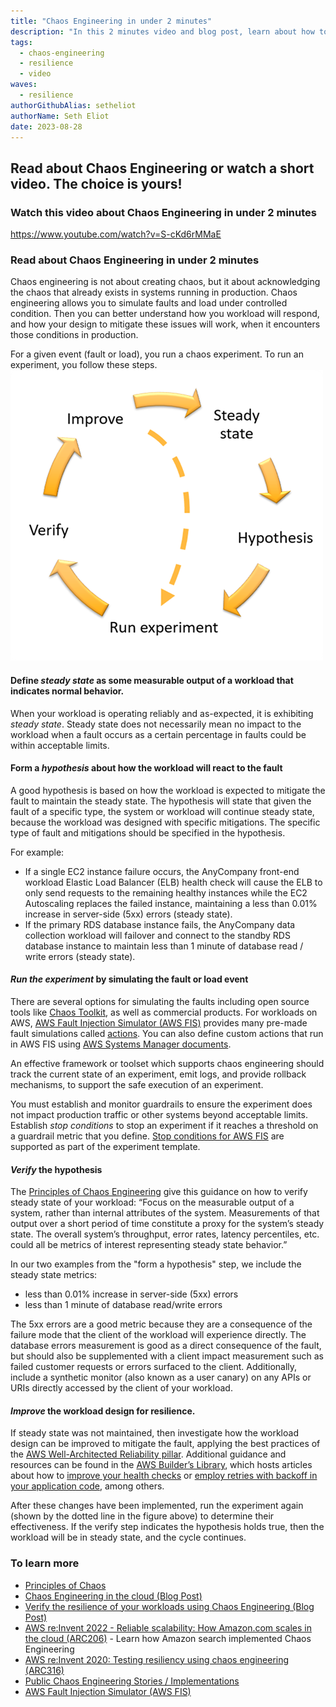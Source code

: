 ```yaml
---
title: "Chaos Engineering in under 2 minutes"
description: "In this 2 minutes video and blog post, learn about how to run an experiment using chaos engineering"
tags:
  - chaos-engineering
  - resilience
  - video
waves:
  - resilience
authorGithubAlias: setheliot
authorName: Seth Eliot
date: 2023-08-28
---
```


## Read about Chaos Engineering or watch a short video. The choice is yours!

### Watch this video about Chaos Engineering in under 2 minutes

https://www.youtube.com/watch?v=S-cKd6rMMaE

### Read about Chaos Engineering in under 2 minutes

Chaos engineering is not about creating chaos, but it about acknowledging the chaos that already exists in systems running in production. Chaos engineering allows you to simulate faults and load under controlled condition.  Then you can better understand how you workload will respond, and how your design to mitigate these issues will work, when it encounters those conditions in production. 

For a given event (fault or load), you run a chaos experiment. To run an experiment, you follow these steps.
![cycle showing how to run a chaos experiment, showing steady state, hypothesis, Run the experiment, Verify, Improve and then back to steady state](images/figure1.png "How to run an experiment using chaos engineering")

#### Define ***steady state*** as some measurable output of a workload that indicates normal behavior.

When your workload is operating reliably and as-expected, it is exhibiting *steady state*. Steady state does not necessarily mean no impact to the workload when a fault occurs as a certain percentage in faults could be within acceptable limits.


#### Form a ***hypothesis*** about how the workload will react to the fault

A good hypothesis is based on how the workload is expected to mitigate the fault to maintain the steady state. The hypothesis will state that given the fault of a specific type, the system or workload will continue steady state, because the workload was designed with specific mitigations. The specific type of fault and mitigations should be specified in the hypothesis.
 
For example:

  * If a single EC2 instance failure occurs, the AnyCompany front-end workload Elastic Load Balancer (ELB) health check will cause the ELB to only send requests to the remaining healthy instances while the EC2 Autoscaling replaces the failed instance, maintaining a less than 0.01% increase in server-side (5xx) errors (steady state).
  * If the primary RDS database instance fails, the AnyCompany data collection workload will failover and connect to the standby RDS database instance to maintain less than 1 minute of database read / write errors (steady state).



#### ***Run the experiment*** by simulating the fault or load event

There are several options for simulating the faults including open source tools like [Chaos Toolkit](https://chaostoolkit.org/), as well as commercial products. For workloads on AWS, [AWS Fault Injection Simulator (AWS FIS)](https://docs.aws.amazon.com/fis/latest/userguide/what-is.html?sc_channel=el&sc_campaign=resiliencewave&sc_geo=mult&sc_country=mult&sc_outcome=acq&sc_content=chaos-engineering-2-minutes) provides many pre-made fault simulations called [actions](https://docs.aws.amazon.com/fis/latest/userguide/actions.html?sc_channel=el&sc_campaign=resiliencewave&sc_geo=mult&sc_country=mult&sc_outcome=acq&sc_content=chaos-engineering-2-minutes). You can also define custom actions that run in AWS FIS using [AWS Systems Manager documents](https://docs.aws.amazon.com/systems-manager/latest/userguide/sysman-ssm-docs.html?sc_channel=el&sc_campaign=resiliencewave&sc_geo=mult&sc_country=mult&sc_outcome=acq&sc_content=chaos-engineering-2-minutes). 

An effective framework or toolset which supports chaos engineering should track the current state of an experiment, emit logs, and provide rollback mechanisms, to support the safe execution of an experiment.

You must establish and monitor guardrails to ensure the experiment does not impact production traffic or other systems beyond acceptable limits. Establish *stop conditions* to stop an experiment if it reaches a threshold on a guardrail metric that you define. [Stop conditions for AWS FIS](https://docs.aws.amazon.com/fis/latest/userguide/stop-conditions.html?sc_channel=el&sc_campaign=resiliencewave&sc_geo=mult&sc_country=mult&sc_outcome=acq&sc_content=chaos-engineering-2-minutes) are supported as part of the experiment template.


#### ***Verify*** the hypothesis

The [Principles of Chaos Engineering](https://principlesofchaos.org/) give this guidance on how to verify steady state of your workload: “Focus on the measurable output of a system, rather than internal attributes of the system. Measurements of that output over a short period of time constitute a proxy for the system’s steady state. The overall system’s throughput, error rates, latency percentiles, etc. could all be metrics of interest representing steady state behavior.”

In our two examples from the "form a hypothesis" step, we include the steady state metrics:

  * less than 0.01% increase in server-side (5xx) errors
  * less than 1 minute of database read/write errors

The 5xx errors are a good metric because they are a consequence of the failure mode that the client of the workload will experience directly. The database errors measurement is good as a direct consequence of the fault, but should also be supplemented with a client impact measurement such as failed customer requests or errors surfaced to the client. Additionally, include a synthetic monitor (also known as a user canary) on any APIs or URIs directly accessed by the client of your workload.


#### ***Improve*** the workload design for resilience.

If steady state was not maintained, then investigate how the workload design can be improved to mitigate the fault, applying the best practices of the [AWS Well-Architected Reliability pillar](https://docs.aws.amazon.com/wellarchitected/latest/reliability-pillar/welcome.html?sc_channel=el&sc_campaign=resiliencewave&sc_geo=mult&sc_country=mult&sc_outcome=acq&sc_content=chaos-engineering-2-minutes). Additional guidance and resources can be found in the [AWS Builder’s Library](http://aws.amazon.com/builders-library?sc_channel=el&sc_campaign=resiliencewave&sc_geo=mult&sc_country=mult&sc_outcome=acq&sc_content=chaos-engineering-2-minutes), which hosts articles about how to [improve your health checks](http://aws.amazon.com/builders-library/implementing-health-checks?sc_channel=el&sc_campaign=resiliencewave&sc_geo=mult&sc_country=mult&sc_outcome=acq&sc_content=chaos-engineering-2-minutes) or [employ retries with backoff in your application code](http://aws.amazon.com/builders-library/timeouts-retries-and-backoff-with-jitter?sc_channel=el&sc_campaign=resiliencewave&sc_geo=mult&sc_country=mult&sc_outcome=acq&sc_content=chaos-engineering-2-minutes), among others.

After these changes have been implemented, run the experiment again (shown by the dotted line in the figure above) to determine their effectiveness. If the verify step indicates the hypothesis holds true, then the workload will be in steady state, and the cycle continues.

### To learn more

* [Principles of Chaos](https://principlesofchaos.org/)
* [Chaos Engineering in the cloud (Blog Post)](https://aws.amazon.com/blogs/architecture/chaos-engineering-in-the-cloud?sc_channel=el&sc_campaign=resiliencewave&sc_geo=mult&sc_country=mult&sc_outcome=acq&sc_content=chaos-engineering-2-minutes)
* [Verify the resilience of your workloads using Chaos Engineering (Blog Post)](https://aws.amazon.com/blogs/architecture/verify-the-resilience-of-your-workloads-using-chaos-engineering?sc_channel=el&sc_campaign=resiliencewave&sc_geo=mult&sc_country=mult&sc_outcome=acq&sc_content=chaos-engineering-2-minutes)
* [AWS re:Invent 2022 - Reliable scalability: How Amazon.com scales in the cloud (ARC206)](https://bit.ly/reliable2022) - Learn how Amazon search implemented Chaos Engineering
* [AWS re:Invent 2020: Testing resiliency using chaos engineering (ARC316)](https://www.youtube.com/watch?v=OlobVYPkxgg)
* [Public Chaos Engineering Stories / Implementations](https://github.com/ldomb/ChaosEngineeringPublicStories)
* [AWS Fault Injection Simulator (AWS FIS)](https://docs.aws.amazon.com/fis/latest/userguide/what-is.html?sc_channel=el&sc_campaign=resiliencewave&sc_geo=mult&sc_country=mult&sc_outcome=acq&sc_content=chaos-engineering-2-minutes)
